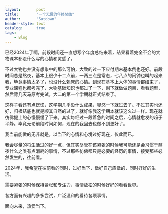 ```yaml
---
layout:       post
title:        "一个无趣的年终总结"
author:       "Sutdown"
header-style: text
catalog:      true
tags:
    - Blog
---
```


已经2024年了啊，前段时间还一直想写个年度总结来着，结果看着完全不会的大物课本都没什么写的心情和灵感了。



不过大物也并没有想象中的那么可怕，大致的过一下应付期末基本倒也还好。前段时间总是熬夜，基本上很少十二点前，一两三点是常态，七八点的闹钟也叫的起来我，毕竟事情太多了，也没什么赖床的心情。到现在基本上大体的事情都结束了，专业课程也都考完了，大物基础知识也都过了一下，剩下就做做题目，看看题型，然后背几天马原考完试，大二的第一个学期就正式结束了。



这样子看还有点恍惚，这学期几乎没什么成果，晃悠一下就过去了。不过其实也还好，归根结底也就是顺其自然的过了，就好像我这学期本就该这么过一样。现在就彷佛提上的心慢慢缓了下来。其实每经过一段着急的时间之后，心情就愈发的趋于平静。毕竟无论前段时间如何，现在的我回去也做不到更好了。



我当前能做的无非就是，以当下的心情和心境过好现在，仅此而已。

我会尽量的将生活过的好一点，但其实尽管在该紧张的时候我可能还是会习惯于熬夜什么之类有点消耗的事情，不过那些彷佛都只是必要的经历的事情，接受那些必然发生的，往前看。



2024年，我希望在往前看的同时，过好当下，做好自己应做的，同时好好的生活。

需要紧张的时候保持紧张和专注力，事情放松的时候好好的看看世界。

各方面有兴趣的多多尝试，广泛温和的看待各项事情。



面向未来，热爱当下。